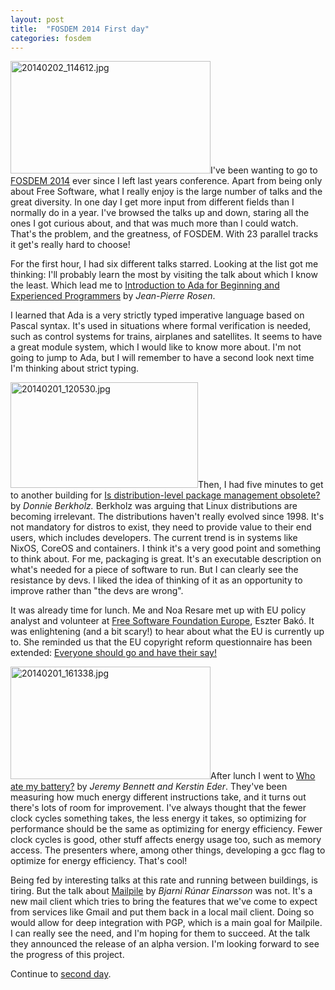 ```yaml
---
layout: post
title:  "FOSDEM 2014 First day"
categories: fosdem
---
```


<a title="20140202_114612.jpg by max_thoursie, on Flickr" href="http://www.flickr.com/photos/max_thoursie/12266550974/"><img class="alignleft" alt="20140202_114612.jpg" src="http://farm3.staticflickr.com/2844/12266550974_eab9eb705a_n.jpg" width="320" height="180" /></a>I've been wanting to go to <a href="https://fosdem.org/2014/">FOSDEM 2014</a> ever since I left last years conference. Apart from being only about Free Software, what I really enjoy is the large number of talks and the great diversity. In one day I get more input from different fields than I normally do in a year. I've browsed the talks up and down, staring all the ones I got curious about, and that was much more than I could watch. That's the problem, and the greatness, of FOSDEM. With 23 parallel tracks it get's really hard to choose!

For the first hour, I had six different talks starred. Looking at the list got me thinking: I'll probably learn the most by visiting the talk about which I know the least. Which lead me to <a href="https://fosdem.org/2014/schedule/event/ada_introduction/">Introduction to Ada for Beginning and Experienced Programmers</a> by <em>Jean-Pierre Rosen</em>.

I learned that Ada is a very strictly typed imperative language based on Pascal syntax. It's used in situations where formal verification is needed, such as control systems for trains, airplanes and satellites. It seems to have a great module system, which I would like to know more about. I'm not going to jump to Ada, but I will remember to have a second look next time I'm thinking about strict typing.

<a title="20140201_120530.jpg by max_thoursie, on Flickr" href="http://www.flickr.com/photos/max_thoursie/12250986624/"><img class="alignright" alt="20140201_120530.jpg" src="http://farm4.staticflickr.com/3665/12250986624_e16294ab63.jpg" width="300" height="169" /></a>Then, I had five minutes to get to another building for <a href="https://fosdem.org/2014/schedule/event/obsolete/">Is distribution-level package management obsolete?</a> by <em>Donnie Berkholz. </em>Berkholz was arguing that Linux distributions are becoming irrelevant. The distributions haven't really evolved since 1998. It's not mandatory for distros to exist, they need to provide value to their end users, which includes developers. The current trend is in systems like NixOS, CoreOS and containers. I think it's a very good point and something to think about. For me, packaging is great. It's an executable description on what's needed for a piece of software to run. But I can clearly see the resistance by devs. I liked the idea of thinking of it as an opportunity to improve rather than "the devs are wrong".

It was already time for lunch. Me and Noa Resare met up with EU policy analyst and volunteer at <a href="http://fsfe.org/">Free Software Foundation Europe</a>, Eszter Bakó. It was enlightening (and a bit scary!) to hear about what the EU is currently up to. She reminded us that the EU copyright reform questionnaire has been extended: <a href="http://copywrongs.eu/">Everyone should go and have their say!</a>

<a title="20140201_161338.jpg by max_thoursie, on Flickr" href="http://www.flickr.com/photos/max_thoursie/12252031683/"><img class="alignleft" alt="20140201_161338.jpg" src="http://farm4.staticflickr.com/3834/12252031683_8bc65d32dc_n.jpg" width="320" height="180" /></a>After lunch I went to <a href="https://fosdem.org/2014/schedule/event/who_ate_my_battery/">Who ate my battery?</a> by <em>Jeremy Bennett and Kerstin Eder</em>. They've been measuring how much energy different instructions take, and it turns out there's lots of room for improvement. I've always thought that the fewer clock cycles something takes, the less energy it takes, so optimizing for performance should be the same as optimizing for energy efficiency. Fewer clock cycles is good, other stuff affects energy usage too, such as memory access. The presenters where, among other things, developing a gcc flag to optimize for energy efficiency. That's cool!

Being fed by interesting talks at this rate and running between buildings, is tiring. But the talk about <a href="https://fosdem.org/2014/schedule/event/mailpile/">Mailpile</a> by <em>Bjarni Rúnar Einarsson</em> was not. It's a new mail client which tries to bring the features that we've come to expect from services like Gmail and put them back in a local mail client. Doing so would allow for deep integration with PGP, which is a main goal for Mailpile. I can really see the need, and I'm hoping for them to succeed. At the talk they announced the release of an alpha version. I'm looking forward to see the progress of this project.

Continue to <a href="/2014/02/fosdem-2014-second-day/">second day</a>.
